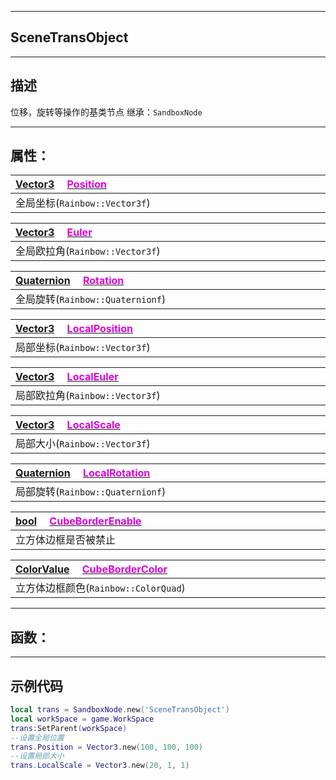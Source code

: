 ------------------------------------------------------------------------------------------
## SceneTransObject
------------------------------------------------------------------------------------------
## 描述

位移，旋转等操作的基类节点
继承：`SandboxNode`

------------------------------------------------------------------------------------------
## 属性：


|<div style="width:1125px">[Vector3]() &emsp;[<font color="dd00dd">Position</font>]()</div>|
|:---|
|全局坐标(`Rainbow::Vector3f`)|


|<div style="width:1125px">[Vector3]() &emsp;[<font color="dd00dd">Euler</font>]()</div>|
|:---|
|全局欧拉角(`Rainbow::Vector3f`)|


|<div style="width:1125px">[Quaternion]() &emsp;[<font color="dd00dd">Rotation</font>]()</div>|
|:---|
|全局旋转(`Rainbow::Quaternionf`)|


|<div style="width:1125px">[Vector3]() &emsp;[<font color="dd00dd">LocalPosition</font>]()</div>|
|:---|
|局部坐标(`Rainbow::Vector3f`)|


|<div style="width:1125px">[Vector3]() &emsp;[<font color="dd00dd">LocalEuler</font>]()</div>|
|:---|
|局部欧拉角(`Rainbow::Vector3f`)|


|<div style="width:1125px">[Vector3]() &emsp;[<font color="dd00dd">LocalScale</font>]()</div>|
|:---|
|局部大小(`Rainbow::Vector3f`)|


|<div style="width:1125px">[Quaternion]() &emsp;[<font color="dd00dd">LocalRotation</font>]()</div>|
|:---|
|局部旋转(`Rainbow::Quaternionf`)|


|<div style="width:1125px">[bool]() &emsp;[<font color="dd00dd">CubeBorderEnable</font>]()</div>|
|:---|
|立方体边框是否被禁止|


|<div style="width:1125px">[ColorValue]() &emsp;[<font color="dd00dd">CubeBorderColor</font>]()</div>|
|:---|
|立方体边框颜色(`Rainbow::ColorQuad`)|

------------------------------------------------------------------------------------------
## 函数：


------------------------------------------------------------------------------------------
## 示例代码

```lua
local trans = SandboxNode.new('SceneTransObject')
local workSpace = game.WorkSpace
trans:SetParent(workSpace)
--设置全局位置
trans.Position = Vector3.new(100, 100, 100)
--设置局部大小
trans.LocalScale = Vector3.new(20, 1, 1)
```
